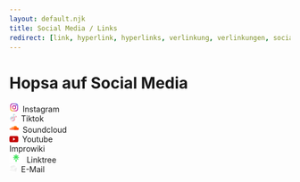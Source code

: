 ```yaml
---
layout: default.njk
title: Social Media / Links
redirect: [link, hyperlink, hyperlinks, verlinkung, verlinkungen, social-media, socialmedia, social]
---
```


# Hopsa auf Social Media

<div class="mt-8 text-lg flex items-center justify-center flex-wrap">
<a href="https://instagram.com/hopsa_berlin/" class="flex no-underline hover:no-underline text-white hover:text-white" style="text-decoration: none !important"><div class="no-underline flex py-3 whitespace-nowrap px-6 max-w-10 m-6 border border-gray-500 hover:border-white hover:bg-gray-700 hover:text-white rounded-lg"><img src="/media/logos/instagram.png" alt="Instagram" style="height: 1.2em;" class="mt-1">&ensp;Instagram</div></a>
<a href="https://www.tiktok.com/@hopsa_berlin/" class="flex no-underline hover:no-underline text-white hover:text-white" style="text-decoration: none !important"><div class="no-underline flex py-3 whitespace-nowrap px-6 max-w-10 m-6 border border-gray-500 hover:border-white hover:bg-gray-700 hover:text-white rounded-lg"><img src="/media/logos/tiktok.png" alt="Tiktok" style="height: 1em;" class="mt-1">&ensp;Tiktok</div></a>
<a href="https://soundcloud.com/hopsa_berlin" class="flex no-underline hover:no-underline text-white hover:text-white" style="text-decoration: none !important"><div class="no-underline flex py-3 whitespace-nowrap px-6 max-w-10 m-6 border border-gray-500 hover:border-white hover:bg-gray-700 hover:text-white rounded-lg"><img src="/media/logos/soundcloud.png" alt="Soundcloud" style="height: 1.2em;" class="mt-1">&ensp;Soundcloud</div></a>
<a href="https://www.youtube.com/@HopsaBerlin" class="flex no-underline hover:no-underline text-white hover:text-white" style="text-decoration: none !important"><div class="no-underline flex py-3 whitespace-nowrap px-6 max-w-10 m-6 border border-gray-500 hover:border-white hover:bg-gray-700 hover:text-white rounded-lg"><img src="/media/logos/youtube.png" alt="Youtube" style="height: 0.8em;" class="mt-1.5">&ensp;Youtube</div></a>
<a href="https://improwiki.com/de/improgruppe/hopsa_berlin" class="flex no-underline hover:no-underline text-white hover:text-white" style="text-decoration: none !important"><div class="no-underline flex py-3 whitespace-nowrap px-6 max-w-10 m-6 border border-gray-500 hover:border-white hover:bg-gray-700 hover:text-white rounded-lg">Improwiki</div></a>
<a href="https://linktr.ee/hopsa_berlin" class="flex no-underline hover:no-underline text-white hover:text-white" style="text-decoration: none !important"><div class="no-underline flex py-3 whitespace-nowrap px-6 max-w-10 m-6 border border-gray-500 hover:border-white hover:bg-gray-700 hover:text-white rounded-lg"><img src="/media/logos/linktree.png" alt="Linktree" style="height: 1.2em;" class="mt-1">&ensp;Linktree</div></a>
<a href="mailto:hopsaberlin@gmail.com" class="flex no-underline hover:no-underline text-white hover:text-white" style="text-decoration: none !important"><div class="no-underline flex py-3 whitespace-nowrap px-6 max-w-10 m-6 border border-gray-500 hover:border-white hover:bg-gray-700 hover:text-white rounded-lg"><img src="/media/logos/email.png" alt="Email" style="height: 1em;" class="mt-1">&ensp;E-Mail</div></a>
</div>
